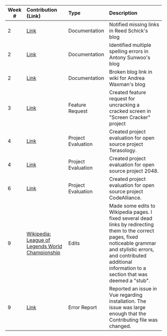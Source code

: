 
| Week #       | Contribution (Link)  | Type  | Description | 
|---|:---|:---|:---| 
|  2   | [Link](https://github.com/nyu-ossd-s19/rns350-weekly/issues/1)    | Documentation | Notified missing links in Reed Schick's blog|
|  2   | [Link](https://github.com/nyu-ossd-s19/asunwoo98-weekly/issues/3)   | Documentation | Identified multiple spelling errors in Antony Sunwoo's blog|
|  2   | [Link](https://github.com/nyu-ossd-s19/andreawaxman-weekly/issues/5)    | Documentation | Broken blog link in wiki for Andrea Waxman's blog |
|  3   | [Link](https://github.com/nyu-ossd-s19/screen-cracker-team-7/issues/8)    | Feature Request | Created feature request for uncracking a cracked screen in "Screen Cracker" project|
|  4   | [Link](https://github.com/nyu-ossd-s19/project_evaluation/blob/master/terasology_evaluation_1.md)   | Project Evaluation | Created project evaluation for open source project Terasology. |
|  4   | [Link](https://github.com/nyu-ossd-s19/jwanggggg-weekly/blob/gh-pages/_posts/2048_evaluation.md)   | Project Evaluation | Created project evaluation for open source project 2048. |
|  6   | [Link](https://github.com/nyu-ossd-s19/jwanggggg-weekly/blob/gh-pages/_posts/CodeAlliance_Evaluation.md)   | Project Evaluation | Created project evaluation for open source project CodeAlliance. |
|  9   | [Wikipedia: League of Legends World Championship](https://en.wikipedia.org/wiki/League_of_Legends_World_Championship)    | Edits | Made some edits to Wikipedia pages. I fixed several dead links by redirecting them to the correct pages, fixed noticeable grammar and stylistic errors, and contributed additional information to a section that was deemed a "stub". |
|  9   | [Link](https://github.com/vuejs/vue/issues/9831)   | Error Report | Reported an issue in Vue regarding installation. The issue was large enough that the Contributing file was changed. |
